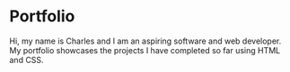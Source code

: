 # Portfolio
Hi, my name is Charles and I am an aspiring software and web developer. My portfolio showcases the projects I have completed so far using HTML and CSS.
